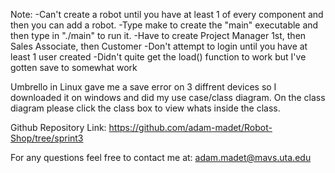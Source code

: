 Note:
-Can't create a robot until you have at least 1 of every component and then you can add a robot.
-Type make to create the "main" executable and then type in "./main" to run it.
-Have to create Project Manager 1st, then Sales Associate, then Customer
-Don't attempt to login until you have at least 1 user created
-Didn't quite get the load() function to work but I've gotten save to somewhat work

Umbrello in Linux gave me a save error on 3 diffrent devices so I downloaded it on windows and did
my use case/class diagram. On the class diagram please click the class box to view whats inside the
class.

Github Repository Link:
https://github.com/adam-madet/Robot-Shop/tree/sprint3

For any questions feel free to contact me at:
adam.madet@mavs.uta.edu